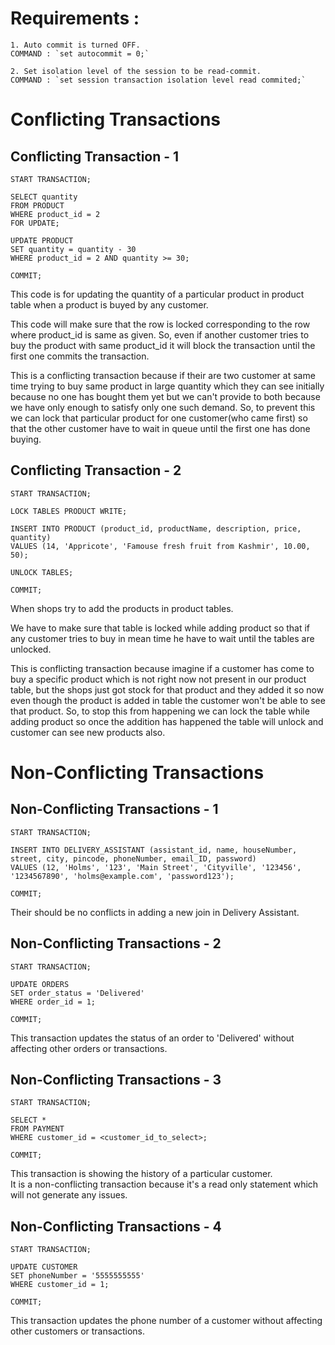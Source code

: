 # Requirements :
    1. Auto commit is turned OFF.
    COMMAND : `set autocommit = 0;`

    2. Set isolation level of the session to be read-commit.
    COMMAND : `set session transaction isolation level read commited;`

# Conflicting Transactions

## Conflicting Transaction - 1
```
START TRANSACTION;

SELECT quantity
FROM PRODUCT
WHERE product_id = 2
FOR UPDATE;

UPDATE PRODUCT
SET quantity = quantity - 30
WHERE product_id = 2 AND quantity >= 30;

COMMIT;
```

This code is for updating the quantity of a particular product in product table when a product is buyed by any customer.

This code will make sure that the row is locked corresponding to the row where product_id is same as given. So, even if another customer tries to buy the product with same product_id it will block the transaction until the first one commits the transaction.

This is a conflicting transaction because if their are two customer at same time trying to buy same product in large quantity which they can see initially because no one has bought them yet but we can't provide to both because we have only enough to satisfy only one such demand. So, to prevent this we can lock that particular product for one customer(who came first) so that the other customer have to wait in queue until the first one has done buying.

## Conflicting Transaction - 2
```
START TRANSACTION;

LOCK TABLES PRODUCT WRITE;

INSERT INTO PRODUCT (product_id, productName, description, price, quantity)
VALUES (14, 'Appricote', 'Famouse fresh fruit from Kashmir', 10.00, 50);

UNLOCK TABLES;

COMMIT;
```
When shops try to add the products in product tables.

We have to make sure that table is locked while adding product so that if any customer tries to buy in mean time he have to wait until the tables are unlocked.

This is conflicting transaction because imagine if a customer has come to buy a specific product which is not right now not present in our product table, but the shops just got stock for that product and they added it so now even though the product is added in table the customer won't be able to see that product. So, to stop this from happening we can lock the table while adding product so once the addition has happened the table will unlock and customer can see new products also.




# Non-Conflicting Transactions

## Non-Conflicting Transactions - 1
```
START TRANSACTION;

INSERT INTO DELIVERY_ASSISTANT (assistant_id, name, houseNumber, street, city, pincode, phoneNumber, email_ID, password)
VALUES (12, 'Holms', '123', 'Main Street', 'Cityville', '123456', '1234567890', 'holms@example.com', 'password123');

COMMIT;
```

Their should be no conflicts in adding a new join in Delivery Assistant.

## Non-Conflicting Transactions - 2
```
START TRANSACTION;

UPDATE ORDERS
SET order_status = 'Delivered'
WHERE order_id = 1;

COMMIT;
```
This transaction updates the status of an order to 'Delivered' without affecting other orders or transactions.


## Non-Conflicting Transactions - 3
```
START TRANSACTION;

SELECT *
FROM PAYMENT
WHERE customer_id = <customer_id_to_select>;

COMMIT;
```
This transaction is showing the history of a particular customer.\
It is a non-conflicting transaction because it's a read only statement which will not generate any issues.


## Non-Conflicting Transactions - 4
```
START TRANSACTION;

UPDATE CUSTOMER
SET phoneNumber = '5555555555'
WHERE customer_id = 1;

COMMIT;
```
This transaction updates the phone number of a customer without affecting other customers or transactions.
